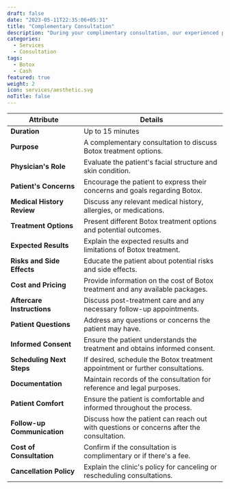 ```yaml
---
draft: false
date: "2023-05-11T22:35:06+05:31"
title: "Complementary Consultation"
description: "During your complimentary consultation, our experienced providers will listen to your goals and conduct a thorough assessment. With a deeper understanding of your preferences, we'll create a tailored treatment plan that delivers exceptional results."
categories:
  - Services
  - Consultation
tags:
  - Botox
  - Cash
featured: true
weight: 2
icon: services/aesthetic.svg
noTitle: false
---
```


| Attribute                      | Details                                                |
|--------------------------------|--------------------------------------------------------|
| **Duration**                   | Up to 15 minutes                                      |
| **Purpose**                    | A complementary consultation to discuss Botox treatment options. |
| **Physician's Role**           | Evaluate the patient's facial structure and skin condition. |
| **Patient's Concerns**         | Encourage the patient to express their concerns and goals regarding Botox. |
| **Medical History Review**     | Discuss any relevant medical history, allergies, or medications. |
| **Treatment Options**          | Present different Botox treatment options and potential outcomes. |
| **Expected Results**           | Explain the expected results and limitations of Botox treatment. |
| **Risks and Side Effects**     | Educate the patient about potential risks and side effects. |
| **Cost and Pricing**           | Provide information on the cost of Botox treatment and any available packages. |
| **Aftercare Instructions**     | Discuss post-treatment care and any necessary follow-up appointments. |
| **Patient Questions**          | Address any questions or concerns the patient may have. |
| **Informed Consent**           | Ensure the patient understands the treatment and obtains informed consent. |
| **Scheduling Next Steps**      | If desired, schedule the Botox treatment appointment or further consultations. |
| **Documentation**              | Maintain records of the consultation for reference and legal purposes. |
| **Patient Comfort**            | Ensure the patient is comfortable and informed throughout the process. |
| **Follow-up Communication**    | Discuss how the patient can reach out with questions or concerns after the consultation. |
| **Cost of Consultation**       | Confirm if the consultation is complimentary or if there's a fee. |
| **Cancellation Policy**        | Explain the clinic's policy for canceling or rescheduling consultations. |


